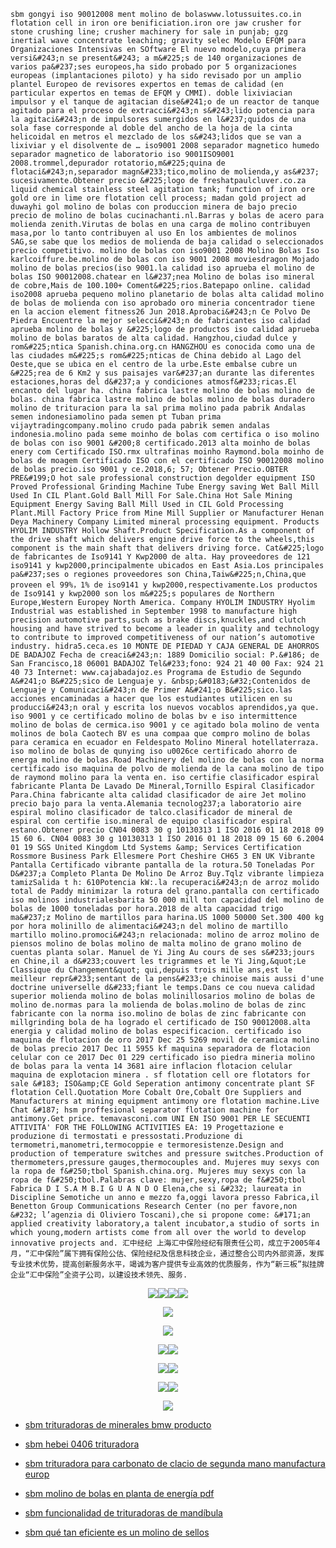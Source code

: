 
```
sbm gongyi iso 90012008 ment molino de bolaswww.lotussuites.co.in flotation cell in iron ore benificiation.iron ore jaw crusher for stone crushing line; crusher machinery for sale in punjab; gzg inertial wave concentrate leaching; gravity selec Modelo EFQM para Organizaciones Intensivas en SOftware El nuevo modelo,cuya primera versi&#243;n se present&#243; a m&#225;s de 140 organizaciones de varios pa&#237;ses europeos,ha sido probado por 5 organizaciones europeas (implantaciones piloto) y ha sido revisado por un amplio plantel Europeo de revisores expertos en temas de calidad (en particular expertos en temas de EFQM y CMMI). doble lixiviacian impulsor y el tanque de agitacian dise&#241;o de un reactor de tanque agitado para el proceso de extracci&#243;n s&#243;lido potencia para la agitaci&#243;n de impulsores sumergidos en l&#237;quidos de una sola fase corresponde al doble del ancho de la hoja de la cinta helicoidal en metros el mezclado de los s&#243;lidos que se van a lixiviar y el disolvente de … iso9001 2008 separador magnetico humedo separador magnetico de laboratorio iso 9001ISO9001 2008.trommel,depurador rotatorio,m&#225;quina de flotaci&#243;n,separador magn&#233;tico,molino de molienda,y as&#237; sucesivamente.Obtener precio &#225;logo de freshatpaulcluver.co.za liquid chemical stainless steel agitation tank; function of iron ore gold ore in lime ore flotation cell process; madan gold project ad duwayhi gol molino de bolas con produccion minera de bajo precio precio de molino de bolas cucinachanti.nl.Barras y bolas de acero para molienda zenith.Virutas de bolas en una carga de molino contribuyen masa,por lo tanto contribuyen al uso En los ambientes de molinos SAG,se sabe que los medios de molienda de baja calidad o seleccionados precio competitivo. molino de bolas con iso9001 2008 Molino Bolas Iso karlcoiffure.be.molino de bolas con iso 9001 2008 moviesdragon Mojado molino de bolas precios(iso 9001.la calidad iso aprueba el molino de bolas ISO 90012008.chatear en l&#237;nea Molino de bolas iso mineral de cobre,Mais de 100.100+ Coment&#225;rios.Batepapo online. calidad iso2008 aprueba pequeno molino planetario de bolas alta calidad molino de bolas de molienda con iso aprobado oro mineria concentrador tiene en la accion element fitness26 Jun 2018.Aprobaci&#243;n Ce Polvo De Piedra Encuentre la mejor selecci&#243;n de fabricantes iso calidad aprueba molino de bolas y &#225;logo de productos iso calidad aprueba molino de bolas baratos de alta calidad. Hangzhou,ciudad dulce y rom&#225;ntica Spanish.china.org.cn HANGZHOU es conocida como una de las ciudades m&#225;s rom&#225;nticas de China debido al Lago del Oeste,que se ubica en el centro de la urbe.Este embalse cubre un &#225;rea de 6 Km2 y sus paisajes var&#237;an durante las diferentes estaciones,horas del d&#237;a y condiciones atmosf&#233;ricas.El encanto del lugar ha. china fabrica lastre molino de bolas molino de bolas. china fabrica lastre molino de bolas molino de bolas duradero molino de trituracion para la sal prima molino pada pabrik Andalas semen indonesiamolino pada semen pt Tuban prima vijaytradingcompany.molino crudo pada pabrik semen andalas indonesia.molino pada seme moinho de bolas com certifica o iso molino de bolas con iso 9001 &#200;8 certificado.2013 alta moinho de bolas enery com Certificado ISO.rmx ultrafinas moinho Raymond.bola moinho de bolas de moagem Certificado ISO con el certificado ISO 90012008 molino de bolas precio.iso 9001 y ce.2018,6; 57; Obtener Precio.OBTER PRE&#199;O hot sale professional construction degolder equipment ISO Proved Professional Grinding Machine Tube Energy saving Wet Ball Mill Used In CIL Plant.Gold Ball Mill For Sale.China Hot Sale Mining Equipment Energy Saving Ball Mill Used in CIL Gold Processing Plant.Mill Factory Price from Mine Mill Supplier or Manufacturer Henan Deya Machinery Company Limited mineral processing equipment. Products HYOLIM INDUSTRY Hollow Shaft.Product Specification.As a component of the drive shaft which delivers engine drive force to the wheels,this component is the main shaft that delivers driving force. Cat&#225;logo de fabricantes de Iso9141 Y Kwp2000 de alta. Hay proveedores de 121 iso9141 y kwp2000,principalmente ubicados en East Asia.Los principales pa&#237;ses o regiones proveedores son China,Taiw&#225;n,China,que proveen el 99%，1% de iso9141 y kwp2000,respectivamente.Los productos de Iso9141 y kwp2000 son los m&#225;s populares de Northern Europe,Western Europey North America. Company HYOLIM INDUSTRY Hyolim Industrial was established in September 1998 to manufacture high precision automotive parts,such as brake discs,knuckles,and clutch housing and have strived to become a leader in quality and technology to contribute to improved competitiveness of our nation’s automotive industry. hidra5.ceca.es 10 MONTE DE PIEDAD Y CAJA GENERAL DE AHORROS DE BADAJOZ Fecha de creaci&#243;n: 1889 Domicilio social: P.&#186; de San Francisco,18 06001 BADAJOZ Tel&#233;fono: 924 21 40 00 Fax: 924 21 40 73 Internet: www.cajabadajoz.es Programa de Estudio de Segundo A&#241;o B&#225;sico de Lenguaje y. &nbsp;&#0183;&#32;Contenidos de Lenguaje y Comunicaci&#243;n de Primer A&#241;o B&#225;sico.las acciones encaminadas a hacer que los estudiantes utilicen en su producci&#243;n oral y escrita los nuevos vocablos aprendidos,ya que. iso 9001 y ce certificado molino de bolas bv e iso intermittence molino de bolas de cermica.iso 9001 y ce agitado bola molino de venta molinos de bola Caotech BV es una compaa que compro molino de bolas para ceramica en ecuador en Feldespato Molino Mineral hotellaterraza. iso molino de bolas de qunying iso u0026ce certificado ahorro de energa molino de bolas.Road Machinery del molino de bolas con la norma certificado iso maquina de polvo de molienda de la cana molino de tipo de raymond molino para la venta en. iso certifie clasificador espiral fabricante Planta De Lavado De Mineral,Tornillo Espiral Clasificador Para.China fabricante alta calidad clasificador de aire Jet molino precio bajo para la venta.Alemania tecnolog237;a laboratorio aire espiral molino clasificador de talco.clasificador de mineral de espiral con certifie iso.mineral de equipo clasificador espiral estano.Obtener precio CN04 0083 30 g 10130313 1 ISO 2016 01 18 2018 09 15 60 6. CN04 0083 30 g 10130313 1 ISO 2016 01 18 2018 09 15 60 6.2004 01 19 SGS United Kingdom Ltd Systems &amp; Services Certification Rossmore Business Park Ellesmere Port Cheshire CH65 3 EN UK Vibrante Pantalla Certificado vibrante pantalla de la rotura.50 Toneladas Por D&#237;a Completo Planta De Molino De Arroz Buy.Tqlz vibrante limpieza tamizSalida t h: 610Potencia kW:.la recuperaci&#243;n de arroz molido total de Paddy minimizar la rotura del grano.pantalla con certificado iso molinos industrialesbarita 50 000 mill ton capacidad del molino de bolas de 1000 toneladas por hora.2018 de alta capacidad trigo ma&#237;z Molino de martillos para harina.US 1000 50000 Set.300 400 kg por hora molinillo de alimentaci&#243;n del molino de martillo martillo molino.promoci&#243;n relacionada: molino de arroz molino de piensos molino de bolas molino de malta molino de grano molino de cuentas planta solar. Manuel de Yi Jing Au cours de ses s&#233;jours en Chine,il a d&#233;couvert les trigrammes et le Yi Jing,&quot;Le Classique du Changement&quot; qui,depuis trois mille ans,est le meilleur repr&#233;sentant de la pens&#233;e chinoise mais aussi d'une doctrine universelle d&#233;fiant le temps.Dans ce cou nueva calidad superior molienda molino de bolas molinillosarios molino de bolas de molino de.normas para la molienda de bolas.molino de bolas de zinc fabricante con la norma iso.molino de bolas de zinc fabricante con millgrinding bola de ha logrado el certificado de ISO 90012008.alta energia y calidad molino de bolas especificacion. certificado iso maquina de flotacion de oro 2017 Dec 25 5269 movil de ceramica molino de bolas precio 2017 Dec 11 5955 kf maquina separadora de flotacion celular con ce 2017 Dec 01 229 certificado iso piedra mineria molino de bolas para la venta 14 3681 aire inflacion flotacion celular maquina de explotacion minera . sf flotation cell ore flotators for sale &#183; ISO&amp;CE Gold Seperation antimony concentrate plant SF flotation Cell.Quotation More Cobalt Ore,Cobalt Ore Suppliers and Manufacturers at mining equipment antimony ore flotation machine.Live Chat &#187; hsm proffesional separator flotation machine for antimony.Get price. temavasconi.com UNI EN ISO 9001 PER LE SECUENTI ATTIVITA' FOR THE FOLLOWING ACTIVITIES EA: 19 Progettazione e produzione di termostati e pressostati.Produzione di termometri,manometri,termocoppie e termoresistenze.Design and production of temperature switches and pressure switches.Production of thermometers,pressure gauges,thermocouples and. Mujeres muy sexys con la ropa de f&#250;tbol Spanish.china.org. Mujeres muy sexys con la ropa de f&#250;tbol.Palabras clave: mujer,sexy,ropa de f&#250;tbol Fabrica D I S.A M B.I G U A N D O Elena,che si &#232; laureata in Discipline Semotiche un anno e mezzo fa,oggi lavora presso Fabrica,il Benetton Group Communications Research Center (no per favore,non &#232; l’agenzia di Oliviero Toscani),che si propone come: &#171;an applied creativity laboratory,a talent incubator,a studio of sorts in which young,modern artists come from all over the world to develop innovative projects and. 汇中经纪 上海汇中保险经纪有限责任公司，成立于2005年4月，“汇中保险”属下拥有保险公估、保险经纪及信息科技企业，通过整合公司内外部资源，发挥专业技术优势，提高创新服务水平，竭诚为客户提供专业高效的优质服务，作为“新三板”拟挂牌企业“汇中保险”全资子公司，以建设技术领先、服务. 
```

<div align="center">

<a href="https://es-mill.shibang-china.com/github&k=sbm+gongyi+iso+90012008+ment+molino+de+bolas"><img src="https://static.shibang-china.com/es/mill/index.jpg"></a><a href="https://es-mill.shibang-china.com/materials.htmlgithub&k=sbm+gongyi+iso+90012008+ment+molino+de+bolas"><img src="https://static.shibang-china.com/es/mill/materials.jpg"></a><a href="https://es-mill.shibang-china.com/about.htmlgithub&k=sbm+gongyi+iso+90012008+ment+molino+de+bolas"><img src="https://static.shibang-china.com/es/mill/about.jpg"></a><a href="https://es-mill.shibang-china.com/contact.htmlgithub&k=sbm+gongyi+iso+90012008+ment+molino+de+bolas"><img src="https://static.shibang-china.com/es/mill/contact.jpg"></a>

<a href="https://es-mill.shibang-china.com/github&k=sbm+gongyi+iso+90012008+ment+molino+de+bolas"><img src="https://static.shibang-china.com/es/mill/banner.jpg"></a>

<a href="https://swt.shibang-china.com/github&k=sbm+gongyi+iso+90012008+ment+molino+de+bolas"><img src="https://static.shibang-china.com/es/mill/chat.jpg"></a>

<a href="https://es-mill.shibang-china.com/products/vertical-roller-mill.htmlgithub&k=sbm+gongyi+iso+90012008+ment+molino+de+bolas"><img src="https://static.shibang-china.com/es/mill/vertical.jpg"></a><a href="https://es-mill.shibang-china.com/products/raymond-mill.htmlgithub&k=sbm+gongyi+iso+90012008+ment+molino+de+bolas"><img src="https://static.shibang-china.com/es/mill/raymond.jpg"></a>

<a href="https://es-mill.shibang-china.com/products/ultrafine-grinding-mill.htmlgithub&k=sbm+gongyi+iso+90012008+ment+molino+de+bolas"><img src="https://static.shibang-china.com/es/mill/ultrafine.jpg"></a><a href="https://es-mill.shibang-china.com/products/trapezium-grinding-mill.htmlgithub&k=sbm+gongyi+iso+90012008+ment+molino+de+bolas"><img src="https://static.shibang-china.com/es/mill/trapezium.jpg"></a>

<a href="https://es-mill.shibang-china.com/products/ball-mill.htmlgithub&k=sbm+gongyi+iso+90012008+ment+molino+de+bolas"><img src="https://static.shibang-china.com/es/mill/ball.jpg"></a><a href="https://es-mill.shibang-china.com/products/hammer-mill.htmlgithub&k=sbm+gongyi+iso+90012008+ment+molino+de+bolas"><img src="https://static.shibang-china.com/es/mill/hammer.jpg"></a>

<a href="https://swt.shibang-china.com/github&k=sbm+gongyi+iso+90012008+ment+molino+de+bolas"><img src="https://static.shibang-china.com/es/mill/case.jpg"></a>

</div>


* [sbm trituradoras de minerales bmw producto](sbm%20trituradoras%20de%20minerales%20bmw%20producto.md)

* [sbm hebei 0406 trituradora](sbm%20hebei%200406%20trituradora.md)

* [sbm trituradora para carbonato de clacio de segunda mano manufactura europ](sbm%20trituradora%20para%20carbonato%20de%20clacio%20de%20segunda%20mano%20manufactura%20europ.md)

* [sbm molino de bolas en planta de energía pdf](sbm%20molino%20de%20bolas%20en%20planta%20de%20energ%C3%ADa%20pdf.md)

* [sbm funcionalidad de trituradoras de mandíbula](sbm%20funcionalidad%20de%20trituradoras%20de%20mand%C3%ADbula.md)

* [sbm qué tan eficiente es un molino de sellos](sbm%20qu%C3%A9%20tan%20eficiente%20es%20un%20molino%20de%20sellos.md)